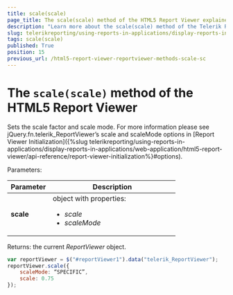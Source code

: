 ```yaml
---
title: scale(scale)
page_title: The scale(scale) method of the HTML5 Report Viewer explained
description: "Learn more about the scale(scale) method of the Telerik Reporting HTML5 Report Viewer and how to use it to customize the viewer's behavior."
slug: telerikreporting/using-reports-in-applications/display-reports-in-applications/web-application/html5-report-viewer/api-reference/reportviewer/methods/scale(scale)
tags: scale(scale)
published: True
position: 15
previous_url: /html5-report-viewer-reportviewer-methods-scale-sc
---
```


<style>
table th:first-of-type {
	width: 25%;
}
table th:nth-of-type(2) {
	width: 75%;
}
</style>

# The `scale(scale)` method of the HTML5 Report Viewer

Sets the scale factor and scale mode. For more information please see jQuery.fn.telerik_ReportViewer’s scale and scaleMode options in [Report Viewer Initialization]({%slug telerikreporting/using-reports-in-applications/display-reports-in-applications/web-application/html5-report-viewer/api-reference/report-viewer-initialization%}#options).

Parameters:

| Parameter | Description |
| ------ | ------ |
| __scale__ |object with properties:<ul><li>*scale* </li><li>*scaleMode* </li></ul>|

Returns: the current *ReportViewer* object. 

````JavaScript
var reportViewer = $("#reportViewer1").data("telerik_ReportViewer");
reportViewer.scale({
	scaleMode: “SPECIFIC”,
	scale: 0.75
});
````

